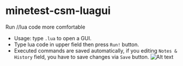 # minetest-csm-luagui
Run //lua code more comfortable  
* Usage: type `.lua` to open a GUI.
* Type lua code in upper field then press `Run!` button.
* Executed commands are saved automatically, if you editing `Notes & History` field, you have to save changes via `Save` button.
![Alt text](/screenshotv2.png?raw=true)
